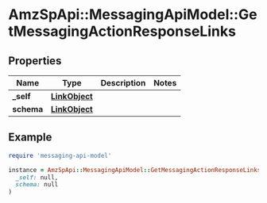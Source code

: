 # AmzSpApi::MessagingApiModel::GetMessagingActionResponseLinks

## Properties

| Name | Type | Description | Notes |
| ---- | ---- | ----------- | ----- |
| **_self** | [**LinkObject**](LinkObject.md) |  |  |
| **schema** | [**LinkObject**](LinkObject.md) |  |  |

## Example

```ruby
require 'messaging-api-model'

instance = AmzSpApi::MessagingApiModel::GetMessagingActionResponseLinks.new(
  _self: null,
  schema: null
)
```

